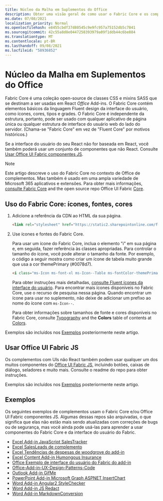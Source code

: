 ```yaml
---
title: Núcleo da Malha em Suplementos do Office
description: Obter uma visão geral de como usar o Fabric Core e os componentes da interface do usuário do Fabric em Office de complementos.
ms.date: 07/08/2021
localization_priority: Normal
ms.openlocfilehash: e8455cbdf37d80545c9e9fc957a75152db5c7841
ms.sourcegitcommit: 42c55a8d8e0447258393979a09f1ddb44c6be884
ms.translationtype: MT
ms.contentlocale: pt-BR
ms.lasthandoff: 09/08/2021
ms.locfileid: "58936852"
---
```

# <a name="fabric-core-in-office-add-ins"></a>Núcleo da Malha em Suplementos do Office

Fabric Core é uma coleção open-source de classes CSS e mixins SASS que se destinam a ser usadas em React *Office* Add-ins. O Fabric Core contém elementos básicos da linguagem Fluent design da interface do usuário, como ícones, cores, tipos e grades. O Fabric Core é independente da estrutura, portanto, pode ser usado com qualquer aplicativo de página única ou qualquer estrutura de interface do usuário web do lado do servidor. (Chama-se "Fabric Core" em vez de "Fluent Core" por motivos históricos.)

Se a interface do usuário do seu React não for baseada em React, você também poderá usar um conjunto de componentes que não React. Consulte [Usar Office UI Fabric componentes JS](#use-office-ui-fabric-js-components).

> [!NOTE]
> Este artigo descreve o uso do Fabric Core no contexto de Office de complementos. Mas também é usado em uma ampla variedade de Microsoft 365 aplicativos e extensões. Para obter mais informações, [consulte Fabric Core](https://developer.microsoft.com/fluentui#/get-started/web#fabric-core) and the open source repo Office UI Fabric [Core](https://github.com/OfficeDev/office-ui-fabric-core).

## <a name="use-fabric-core-icons-fonts-colors"></a>Uso do Fabric Core: ícones, fontes, cores

1. Adicione a referência da CDN ao HTML da sua página.  

    ```html
    <link rel="stylesheet" href="https://static2.sharepointonline.com/files/fabric/office-ui-fabric-core/9.6.1/css/fabric.min.css">
    ```

2. Use ícones e fontes do Fabric Core.

    Para usar um ícone do Fabric Core, inclua o elemento "i" em sua página e, em seguida, fazer referência às classes apropriadas. Para controlar o tamanho do ícone, você pode alterar o tamanho da fonte. Por exemplo, o código a seguir mostra como criar um ícone de tabela muito grande que usa a cor themePrimary (#0078d7).

    ```html
    <i class="ms-Icon ms-font-xl ms-Icon--Table ms-fontColor-themePrimary"></i>
    ```

    Para obter instruções mais detalhadas, [consulte Fluent ícones da interface do usuário](https://developer.microsoft.com/fluentui#/styles/web/icons). Para encontrar mais ícones disponíveis no Fabric Core, use o recurso de pesquisa nessa página. Quando encontrar um ícone para usar no suplemento, não deixe de adicionar um prefixo ao nome do ícone com `ms-Icon--`.

    Para obter informações sobre tamanhos de fonte e cores disponíveis no Fabric Core, consulte [Typography](https://developer.microsoft.com/fluentui#/styles/web/typography) and the **Colors** table of contents at [Colors](https://developer.microsoft.com/fluentui#/styles/web/colors).

Exemplos são incluídos nos [Exemplos](#samples) posteriormente neste artigo.

## <a name="use-office-ui-fabric-js-components"></a>Usar Office UI Fabric JS

Os complementos com UIs não React também podem usar qualquer um dos muitos componentes do [Office UI Fabric JS](https://github.com/OfficeDev/office-ui-fabric-js), incluindo botões, caixas de diálogo, seladores e muito mais. Consulte o readme do repo para obter instruções.

Exemplos são incluídos nos [Exemplos](#samples) posteriormente neste artigo.

## <a name="samples"></a>Exemplos

Os seguintes exemplos de complementos usam o Fabric Core e/ou Office UI Fabric componentes JS. Algumas dessas repos são arquivadas, o que significa que elas não estão mais sendo atualizadas com correções de bugs ou de segurança, mas você ainda pode usá-las para aprender a usar componentes do Fabric Core e da interface do usuário do Fabric.

- [Excel Add-in JavaScript SalesTracker](https://github.com/OfficeDev/Excel-Add-in-JavaScript-SalesTracker)
- [Excel SalesLeads de complemento](https://github.com/OfficeDev/Excel-Add-in-SalesLeads)
- [Excel Tendências de despesas de woodgrove do add-in](https://github.com/OfficeDev/Excel-Add-in-WoodGrove-Expense-Trends)
- [Excel Content Add-in Humongous Insurance](https://github.com/OfficeDev/Excel-Content-Add-in-Humongous-Insurance)
- [Office Exemplo de interface do usuário do Fabric do add-in](https://github.com/OfficeDev/Office-Add-in-Fabric-UI-Sample)
- [Office-Add-in-UX-Design-Patterns-Code](https://github.com/OfficeDev/Office-Add-in-UX-Design-Patterns-Code)
- [Outlook Add-in GifMe](https://github.com/OfficeDev/Outlook-Add-in-GifMe)
- [PowerPoint Add-in Microsoft Graph ASPNET InsertChart](https://github.com/OfficeDev/PowerPoint-Add-in-Microsoft-Graph-ASPNET-InsertChart)
- [Word Add-in Angular2 StyleChecker](https://github.com/OfficeDev/Word-Add-in-Angular2-StyleChecker)
- [Word Add-in JS Redact](https://github.com/OfficeDev/Word-Add-in-JS-Redact)
- [Word Add-in MarkdownConversion](https://github.com/OfficeDev/Word-Add-in-MarkdownConversion)
